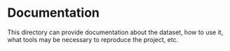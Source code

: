 # Documentation

This directory can provide documentation about the dataset, how to use it, what tools may be necessary to reproduce the project, etc.